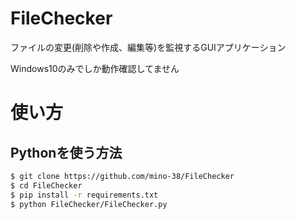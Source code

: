 # FileChecker
ファイルの変更(削除や作成、編集等)を監視するGUIアプリケーション

Windows10のみでしか動作確認してません

# 使い方
## Pythonを使う方法
```bash
$ git clone https://github.com/mino-38/FileChecker
$ cd FileChecker
$ pip install -r requirements.txt
$ python FileChecker/FileChecker.py
```
